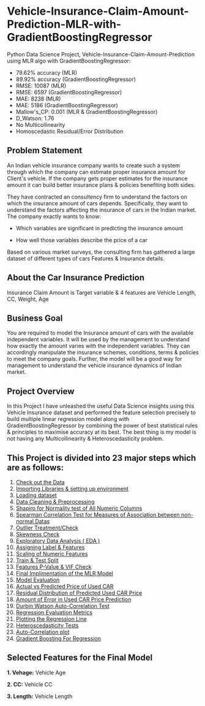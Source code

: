 # Vehicle-Insurance-Claim-Amount-Prediction-MLR-with-GradientBoostingRegressor
Python Data Science Project, Vehicle-Insurance-Claim-Amount-Prediction using MLR algo with GradientBoostingRegressor:

- 79.62% accuracy (MLR)
- 89.92% accuracy (GradientBoostingRegressor)
- RMSE: 10087 (MLR)
- RMSE: 6597 (GradientBoostingRegressor)
- MAE: 8238 (MLR)
- MAE: 5186 (GradientBoostingRegressor)
- Mallow's_CP: 0.001 (MLR & GradientBoostingRegressor)
- D_Watson: 1.76
- No Multicollinearity
- Homoscedastic Residual/Error Distribution

## Problem Statement
An Indian vehicle insurance company wants to create such a system through which the company can estimate proper insurance amount for Client's vehicle. If the company gets proper estimates for the insurance amount it can build better insurance plans & policies benefiting both sides.

They have contracted an consultency firm to understand the factors on which the insurance amount of cars depends. Specifically, they want to understand the factors affecting the insurance of cars in the Indian market. The company exactly wants to know:

- Which variables are significant in predicting the insurance amount

- How well those variables describe the price of a car

Based on various market surveys, the consulting firm has gathered a large dataset of different types of cars Features & Insurance details.

## About the Car Insurance Prediction
Insurance Claim Amount is Target variable & 4 features are Vehicle Length, CC, Weight, Age

## Business Goal
You are required to model the Insurance amount of cars with the available independent variables. It will be used by the management to understand how exactly the amount varies with the independent variables. They can accordingly manipulate the insurance schemes, conditions, terms & policies to meet the company goals. Further, the model will be a good way for management to understand the vehicle insurance dynamics of Indian market.

## Project Overview
In this Project I have unleashed the useful Data Science insights using this Vehicle Insurance dataset and performed the feature selection precisely to build multiple linear regression model along with GradientBoostingRegressor by combining the power of best statistical rules & principles to maximise accuracy at its best. The best thing is my model is not having any Multicollinearity & Heteroscedasticity problem.

## This Project is divided into 23 major steps which are as follows:
1. [Check out the Data](#data-check)
2. [Importing Libraries & setting up environment](#imp-lib)
3. [Loading dataset](#data-load)
4. [Data Cleaning & Preprocessing](#prep-clean)
5. [Shapiro for Normality test of All Numeric Columns](#shapiro-norm)
6. [Spearman Correlation Test for Measures of Association between non-normal Datas](#spear-corr)
7. [Outlier Treatment/Check](#out-check)
8. [Skewness Check](#skew-check)
9. [Exploratory Data Analysis ( EDA )](#data-expo)
10. [Assigning Label & Features](#Labe-Feature)
11. [Scaling of Numeric Features](#scale-feature)
12. [Train & Test Split](#data-split)
13. [Features P-Value & VIF Check](#p-vif)
14. [Final Implimentation of the MLR Model](#final-model)
15. [Model Evaluation](#mod-eval)
16. [Actual vs Predicted Price of Used CAR](#actual-predicted)
17. [Residual Distribution of Predicted Used CAR Price](#re-dit)
18. [Amount of Error in Used CAR Price Prediction](#amt-er)
19. [Durbin Watson Auto-Correlation Test](#dur-wat)
20. [Regression Evaluation Metrics](#mod-eval)
21. [Plotting the Regression Line](#reg-plot)
22. [Heteroscedasticity Tests](#het-test)
23. [Auto-Correlation plot](#auto-plot)
24. [Gradient Boosting For Regression](#grad-boost)

## Selected Features for the Final Model
**1. Vehage:** Vehicle Age

**2. CC:** Vehicle CC

**3. Length:** Vehicle Length
